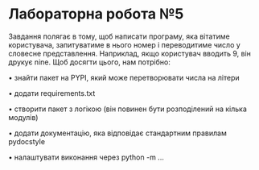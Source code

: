# Лабораторна робота №5
Завдання полягає в тому, щоб написати програму, яка вітатиме користувача, запитуватиме в нього номер і переводитиме число у словесне представлення. Наприклад, якщо користувач вводить 9, він друкує nine. Щоб досягти цього, нам потрібно:

• знайти пакет на PYPI, який може перетворювати числа на літери

• додати requirements.txt

• створити пакет з логікою (він повинен бути розподілений на кілька модулів)

• додати документацію, яка відповідає стандартним правилам pydocstyle

• налаштувати виконання через python -m ...
